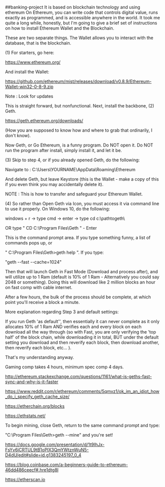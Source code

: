 ##banking-project
It is based on blockchain technology and using ethereum
On Ethereum, you can write code that controls digital value, runs exactly as programmed, and is accessible anywhere in the world.
It took me quite a long while, honestly, but I'm going to give a brief set of instructions on how to install Ethereum Wallet and the Blockchain.

These are two separate things. The Wallet allows you to interact with the database, that is the blockchain.

(1) For starters, go here:

https://www.ethereum.org/

And install the Wallet:

https://github.com/ethereum/mist/releases/download/v0.8.9/Ethereum-Wallet-win32-0-8-9.zip

Note : Look for updates

This is straight forward, but nonfunctional. Next, install the backbone, (2) Geth.

https://geth.ethereum.org/downloads/

(How you are supposed to know how and where to grab that ordinarily, I don't know).

Now Geth, or Go Ethereum, is a funny program. Do NOT open it. Do NOT run the program after install, simply install it, and let it be.

(3) Skip to step 4, or if you already opened Geth, do the following:

Navigate to : C:\Users\YOURNAME\AppData\Roaming\Ethereum

And delete Geth, but leave Keystore (this is the Wallet - make a copy of this if you even think you may accidentally delete it).

NOTE : This is how to transfer and safeguard your Ethereum Wallet.

(4) So rather than Open Geth via Icon, you must access it via command line to use it properly. On Windows 10, do the following:

windows + r -> type cmd -> enter -> type cd c:\pathtogeth\

OR type " CD C:\Program Files\Geth " - Enter

This is the command prompt area. If you type something funny, a list of commands pops up, or

" C:\Program Files\Geth>geth help ". If you type:

"geth --fast --cache=1024"

Then that will launch Geth in Fast Mode (Download and process after), and will utilize up to 1 Ram (default is 10% of 1 Ram - Alternatively you could say 2048 or something). Doing this will download like 2 million blocks an hour on fast comp with cable internet.

After a few hours, the bulk of the process should be complete, at which point you'll receive a block a minute.

More explanation regarding Step 3 and default settings:

If you run Geth 'as default'', then essentially it can never complete as it only allocates 10% of 1 Ram AND verifies each and every block on each download all the way through (so with Fast, you are only verifying the 'top half' of the block chain, while downloading it in total, BUT under the default setting you download and then reverify each block, then download another, then reverify each block, etc... ).

That's my understanding anyway.

Gaming comp takes 4 hours, minimum spec comp 4 days.

http://ethereum.stackexchange.com/questions/1161/what-is-geths-fast-sync-and-why-is-it-faster

https://www.reddit.com/r/ethereum/comments/5qmvz1/ok_im_an_idiot_how_do_i_specify_geth_cache_size/

https://etherchain.org/blocks

https://ethstats.net/

To begin mining, close Geth, return to the same command prompt and type:

"C:\Program Files\Geth>geth --mine" and you're set!

https://docs.google.com/presentation/d/1t9IhJx-FsYv6iCRTUL9tB1oPIX3QmYWtznWuN5-D4dU/edit#slide=id.g1383245197_0_4

https://blog.coinbase.com/a-beginners-guide-to-ethereum-46dd486ceecf#.hre1dtg8l

https://etherscan.io


